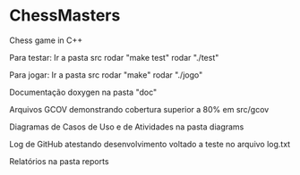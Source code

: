 # ChessMasters
Chess game in C++

Para testar:
Ir a pasta src
rodar "make test"
rodar "./test"

Para jogar:
Ir a pasta src
rodar "make"
rodar "./jogo"

Documentação doxygen na pasta "doc"

Arquivos GCOV demonstrando cobertura superior a 80% em src/gcov

Diagramas de Casos de Uso e de Atividades na pasta diagrams

Log de GitHub atestando desenvolvimento voltado a teste no arquivo log.txt

Relatórios na pasta reports